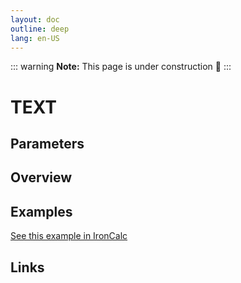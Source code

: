 ```yaml
---
layout: doc
outline: deep
lang: en-US
---
```


::: warning
**Note:** This page is under construction 🚧
:::

# TEXT

## Parameters

## Overview

## Examples

[See this example in IronCalc](https://app.ironcalc.com/?filename=text)

## Links